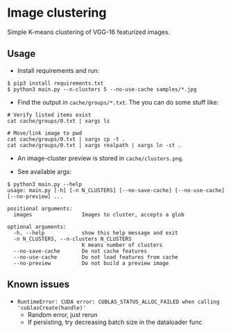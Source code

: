 # Image clustering

Simple K-means clustering of VGG-16 featurized images.


## Usage

- Install requirements and run:
```
$ pip3 install requirements.txt
$ python3 main.py --n-clusters 5 --no-use-cache samples/*.jpg
```

- Find the output in `cache/groups/*.txt`. The you can do some stuff like:
```
# Verify listed items exist
cat cache/groups/0.txt | xargs ls

# Move/link image to pwd
cat cache/groups/0.txt | xargs cp -t .
cat cache/groups/0.txt | xargs realpath | xargs ln -st .
```

- An image-cluster preview is stored in `cache/clusters.png`.

- See available args:

```
$ python3 main.py --help 
usage: main.py [-h] [-n N_CLUSTERS] [--no-save-cache] [--no-use-cache] [--no-preview] ...

positional arguments:
  images                Images to cluster, accepts a glob

optional arguments:
  -h, --help            show this help message and exit
  -n N_CLUSTERS, --n-clusters N_CLUSTERS
                        K means number of clusters
  --no-save-cache       Do not cache features
  --no-use-cache        Do not load features from cache
  --no-preview          Do not build a preview image
```


## Known issues

- `RuntimeError: CUDA error: CUBLAS_STATUS_ALLOC_FAILED when calling 'cublasCreate(handle)'`
    - Random error, just rerun
    - If persisting, try decreasing batch size in the dataloader func